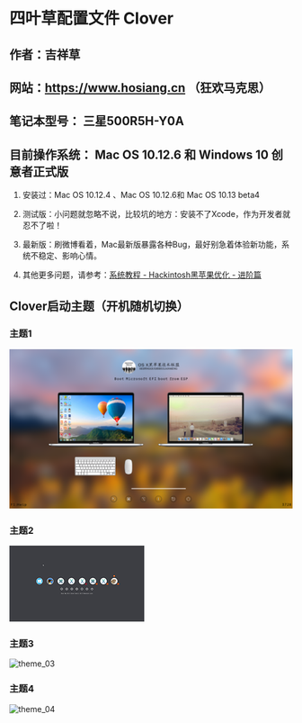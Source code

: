 # 四叶草配置文件 Clover

## 作者：吉祥草

## 网站：https://www.hosiang.cn （狂欢马克思）

## 笔记本型号： 三星500R5H-Y0A

## 目前操作系统： Mac OS 10.12.6 和 Windows 10 创意者正式版

1. 安装过：Mac OS 10.12.4 、Mac OS 10.12.6和 Mac OS 10.13 beta4

2. 测试版：小问题就忽略不说，比较坑的地方：安装不了Xcode，作为开发者就忍不了啦！

3. 最新版：刷微博看着，Mac最新版暴露各种Bug，最好别急着体验新功能，系统不稳定、影响心情。

4. 其他更多问题，请参考：[系统教程 - Hackintosh黑苹果优化 - 进阶篇](https://blog.hosiang.cn/1fc3b22d/)

## Clover启动主题（开机随机切换）

### 主题1

![theme_01](https://raw.githubusercontent.com/Hosiang1026/Clover/master/EFI/CLOVER/themes/theme_01/screenshot1.png  "Clover启动主题一")

### 主题2

![theme_02](https://raw.githubusercontent.com/Hosiang1026/Clover/master/EFI/CLOVER/themes/theme_02/screenshot.png  "Clover启动主题二")

### 主题3

![theme_03](https://github.com/Hosiang1026/Clover/blob/master/EFI/CLOVER/themes/theme_03/screenshot.png  "Clover启动主题三")

### 主题4

![theme_04](https://github.com/Hosiang1026/Clover/blob/master/EFI/CLOVER/themes/theme_04/screenshot.png  "Clover启动主题四")


